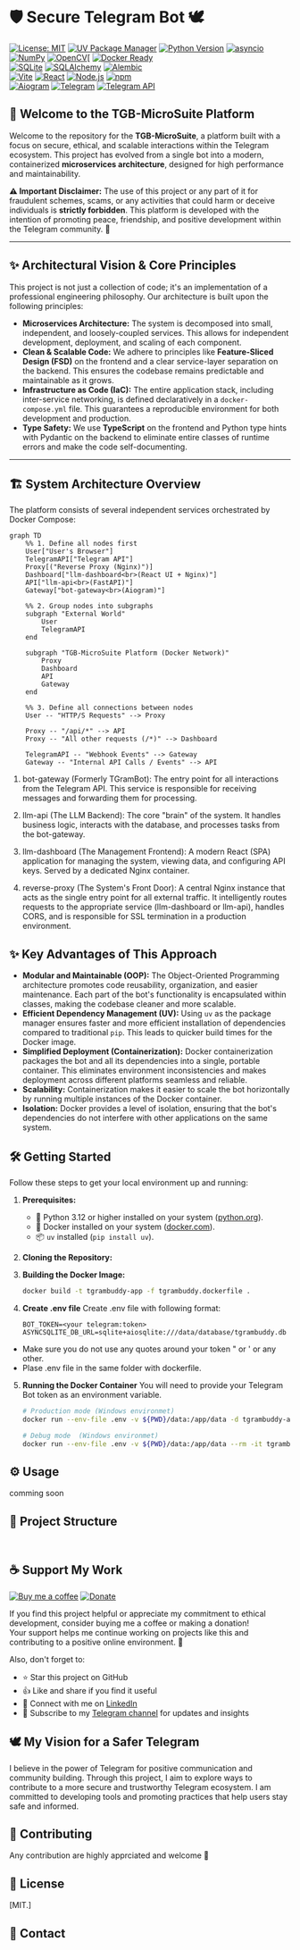 # 🛡️ Secure Telegram Bot 🕊️

[![License: MIT](https://img.shields.io/badge/License-MIT-yellow.svg)](https://opensource.org/licenses/MIT)
[![UV Package Manager](https://img.shields.io/badge/PackageManager-UV-purple.svg)](https://pypi.org/project/uv/)
[![Python Version](https://img.shields.io/badge/Python-3.12-blue.svg?logo=python&logoColor=white)](https://www.python.org/)
[![asyncio](https://img.shields.io/badge/asyncio-3.11-blue.svg)](https://docs.python.org/3/library/asyncio.html)
[![NumPy](https://img.shields.io/badge/NumPy-v1.21-blue.svg?logo=numpy&logoColor=white)](https://numpy.org/)
[![OpenCV](https://img.shields.io/badge/OpenCV-v4.5.1-blue.svg?logo=opencv&logoColor=white)](https://opencv.org/)[
[![Docker Ready](https://img.shields.io/badge/Docker-Ready-blue.svg?logo=docker&logoColor=white)](https://www.docker.com/)  
[![SQLite](https://img.shields.io/badge/SQLite-3.x-green.svg)](https://www.sqlite.org/)
[![SQLAlchemy](https://img.shields.io/badge/SQLAlchemy-3.x-blue.svg)](https://www.sqlalchemy.org/)
[![Alembic](https://img.shields.io/badge/Alembic-1.7-orange.svg)](https://alembic.sqlalchemy.org/en/latest/)  
[![Vite](https://img.shields.io/badge/Vite-v5.0-orange.svg?logo=vite&logoColor=white)](https://vitejs.dev/)
[![React](https://img.shields.io/badge/React-v19.0-61DAFB.svg?logo=react&logoColor=black)](https://react.dev/)
[![Node.js](https://img.shields.io/badge/Node.js-v24.1-339933.svg?logo=node.js&logoColor=white)](https://nodejs.org/)
[![npm](https://img.shields.io/badge/npm-v11.4.1-CB3837.svg?logo=npm&logoColor=white)](https://www.npmjs.com/)  
[![Aiogram](https://img.shields.io/badge/Aiogram-3.x-brightgreen.svg?logo=telegram&logoColor=white)](https://aiogram.dev/)
[![Telegram](https://img.shields.io/badge/Telegram-2CA5E0?style=for-the-badge&logo=telegram&logoColor=white)](https://telegram.org/)
[![Telegram API](https://img.shields.io/badge/Telegram%20API-2CA5E0?style=for-the-badge&logo=telegram&logoColor=white)](https://core.telegram.org/bots/api)

## 🤖 Welcome to the TGB-MicroSuite Platform

Welcome to the repository for the **TGB-MicroSuite**, a platform built with a focus on secure, ethical, and scalable interactions within the Telegram ecosystem. This project has evolved from a single bot into a modern, containerized **microservices architecture**, designed for high performance and maintainability.

**⚠️ Important Disclaimer:** The use of this project or any part of it for fraudulent schemes, scams, or any activities that could harm or deceive individuals is **strictly forbidden**. This platform is developed with the intention of promoting peace, friendship, and positive development within the Telegram community. 🚫

---

## ✨ Architectural Vision & Core Principles

This project is not just a collection of code; it's an implementation of a professional engineering philosophy. Our architecture is built upon the following principles:

-   **Microservices Architecture:** The system is decomposed into small, independent, and loosely-coupled services. This allows for independent development, deployment, and scaling of each component.
-   **Clean & Scalable Code:** We adhere to principles like **Feature-Sliced Design (FSD)** on the frontend and a clear service-layer separation on the backend. This ensures the codebase remains predictable and maintainable as it grows.
-   **Infrastructure as Code (IaC):** The entire application stack, including inter-service networking, is defined declaratively in a `docker-compose.yml` file. This guarantees a reproducible environment for both development and production.
-   **Type Safety:** We use **TypeScript** on the frontend and Python type hints with Pydantic on the backend to eliminate entire classes of runtime errors and make the code self-documenting.

---

## 🏗️ System Architecture Overview

The platform consists of several independent services orchestrated by Docker Compose:

```mermaid
graph TD
    %% 1. Define all nodes first
    User["User's Browser"]
    TelegramAPI["Telegram API"]
    Proxy[("Reverse Proxy (Nginx)")]
    Dashboard["llm-dashboard<br>(React UI + Nginx)"]
    API["llm-api<br>(FastAPI)"]
    Gateway["bot-gateway<br>(Aiogram)"]

    %% 2. Group nodes into subgraphs
    subgraph "External World"
        User
        TelegramAPI
    end

    subgraph "TGB-MicroSuite Platform (Docker Network)"
        Proxy
        Dashboard
        API
        Gateway
    end

    %% 3. Define all connections between nodes
    User -- "HTTP/S Requests" --> Proxy
    
    Proxy -- "/api/*" --> API
    Proxy -- "All other requests (/*)" --> Dashboard
    
    TelegramAPI -- "Webhook Events" --> Gateway
    Gateway -- "Internal API Calls / Events" --> API
```

1. bot-gateway (Formerly TGramBot): The entry point for all interactions from the Telegram API. This service is responsible for receiving messages and forwarding them for processing.

2. llm-api (The LLM Backend): The core "brain" of the system. It handles business logic, interacts with the database, and processes tasks from the bot-gateway.

3. llm-dashboard (The Management Frontend): A modern React (SPA) application for managing the system, viewing data, and configuring API keys. Served by a dedicated Nginx container.

4. reverse-proxy (The System's Front Door): A central Nginx instance that acts as the single entry point for all external traffic. It intelligently routes requests to the appropriate service (llm-dashboard or llm-api), handles CORS, and is responsible for SSL termination in a production environment.

## ✨ Key Advantages of This Approach

* **Modular and Maintainable (OOP):** The Object-Oriented Programming architecture promotes code reusability, organization, and easier maintenance. Each part of the bot's functionality is encapsulated within classes, making the codebase cleaner and more scalable.
* **Efficient Dependency Management (UV):** Using `uv` as the package manager ensures faster and more efficient installation of dependencies compared to traditional `pip`. This leads to quicker build times for the Docker image.
* **Simplified Deployment (Containerization):** Docker containerization packages the bot and all its dependencies into a single, portable container. This eliminates environment inconsistencies and makes deployment across different platforms seamless and reliable.
* **Scalability:** Containerization makes it easier to scale the bot horizontally by running multiple instances of the Docker container.
* **Isolation:** Docker provides a level of isolation, ensuring that the bot's dependencies do not interfere with other applications on the same system.

## 🛠️ Getting Started

Follow these steps to get your local environment up and running:

1. **Prerequisites:**
    * 🐍 Python 3.12 or higher installed on your system ([python.org](https://www.python.org/downloads/)).
    * 🐳 Docker installed on your system ([docker.com](https://www.docker.com/get-started)).
    * 📦 `uv` installed (`pip install uv`).

2. **Cloning the Repository:**

3. **Building the Docker Image:**

    ```bash
    docker build -t tgrambuddy-app -f tgrambuddy.dockerfile . 
    ```

4. **Create .env file**
   Create .env file with following format:

   ``` text
   BOT_TOKEN=<your telegram:token>
   ASYNCSQLITE_DB_URL=sqlite+aiosqlite:///data/database/tgrambuddy.db
   ```

* Make sure you do not use any quotes around your token  " or ' or any other.
* Plase .env file in the same folder with dockerfile.

5. **Running the Docker Container**
    You will need to provide your Telegram Bot token as an environment variable.

    ```bash
    # Production mode (Windows environmet)
    docker run --env-file .env -v ${PWD}/data:/app/data -d tgrambuddy-app

    # Debug mode  (Windows environmet)
    docker run --env-file .env -v ${PWD}/data:/app/data --rm -it tgrambuddy-app /bin/bash
    ```

## ⚙️ Usage

comming soon

## 📄 Project Structure  

``` text
                                   
```

## ☕ Support My Work

[![Buy me a coffee](https://img.shields.io/badge/Buy%20me%20a%20coffee-yellow?logo=kofi)](https://buymeacoffee.com/max.v.zaikin)
[![Donate](https://img.shields.io/badge/Donate-orange?logo=paypal)](coming-up)

If you find this project helpful or appreciate my commitment to ethical development, consider buying me a coffee or making a donation!  
Your support helps me continue working on projects like this and contributing to a positive online environment. 🙏

Also, don't forget to:

- ⭐ Star this project on GitHub  
- 👍 Like and share if you find it useful  
- 👔 Connect with me on [LinkedIn](https://www.linkedin.com/in/maxzaikin)  
- 📢 Subscribe to my [Telegram channel](https://t.me/makszaikin) for updates and insights

## 🕊️ My Vision for a Safer Telegram

I believe in the power of Telegram for positive communication and community building. Through this project, I aim to explore ways to contribute to a more secure and trustworthy Telegram ecosystem. I am committed to developing tools and promoting practices that help users stay safe and informed.

## 🤝 Contributing

Any contribution are highly apprciated and welcome 👋

## 📜 License

[MIT.]

## 📧 Contact
